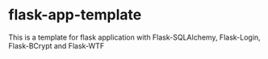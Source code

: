 # flask-app-template
This is a template for flask application with Flask-SQLAlchemy, Flask-Login, Flask-BCrypt and Flask-WTF
